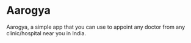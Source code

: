 # Aarogya
Aarogya, a simple app that you can use to appoint any doctor from any clinic/hospital near you in India. 
